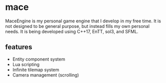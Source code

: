 # mace
 
MaceEngine is my personal game engine that I develop in my free time. It is not designed to be general purpose, but instead fills my own personal needs. It is being developed using C++17, EnTT, sol3, and SFML.

## features
- Entity component system
- Lua scripting
- Infinite tilemap system
- Camera management (scrolling)
